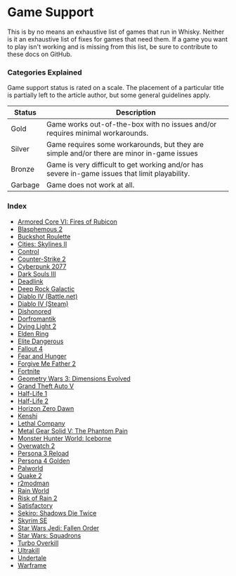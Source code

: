 # Game Support

This is by no means an exhaustive list of games that run in Whisky.
Neither is it an exhaustive list of fixes for games that need them.
If a game you want to play isn't working and is missing from this list,
be sure to contribute to these docs on GitHub.

### Categories Explained

Game support status is rated on a scale. The placement of a particular
title is partially left to the article author, but some general guidelines apply.

| Status  | Description                                                                                    |
| ------- | ---------------------------------------------------------------------------------------------- |
| Gold    | Game works out-of-the-box with no issues and/or requires minimal workarounds.                  |
| Silver  | Game requires some workarounds, but they are simple and/or there are minor in-game issues      |
| Bronze  | Game is very difficult to get working and/or has severe in-game issues that limit playability. |
| Garbage | Game does not work at all.                                                                     |

### Index

- [Armored Core VI: Fires of Rubicon](./armored-core-6.md)
- [Blasphemous 2](./blasphemous-2.md)
- [Buckshot Roulette](./buckshot-roulette.md)
- [Cities: Skylines II](./cities-skylines-2.md)
- [Control](./control.md)
- [Counter-Strike 2](./counter-strike-2.md)
- [Cyberpunk 2077](./cyberpunk-2077.md)
- [Dark Souls III](./dark-souls-3.md)
- [Deadlink](./deadlink.md)
- [Deep Rock Galactic](./deep-rock-galactic.md)
- [Diablo IV (Battle.net)](./diablo-4-battle-net.md)
- [Diablo IV (Steam)](./diablo-4-steam.md)
- [Dishonored](./dishonored.md)
- [Dorfromantik](./dorfromantik.md)
- [Dying Light 2](./dying-light-2.md)
- [Elden Ring](./elden-ring.md)
- [Elite Dangerous](./elite-dangerous.md)
- [Fallout 4](./fallout-4.md)
- [Fear and Hunger](./fear-and-hunger.md)
- [Forgive Me Father 2](./forgive-me-father-2.md)
- [Fortnite](./fortnite.md)
- [Geometry Wars 3: Dimensions Evolved](./gw3-dimensions-evolved.md)
- [Grand Theft Auto V](./gta-5.md)
- [Half-Life 1](./half-life-1.md)
- [Half-Life 2](./half-life-2.md)
- [Horizon Zero Dawn](./horizon-zero-dawn.md)
- [Kenshi](./kenshi.md)
- [Lethal Company](./lethal-company.md)
- [Metal Gear Solid V: The Phantom Pain](./mgs-5.md)
- [Monster Hunter World: Iceborne](./monster-hunter-world-iceborne.md)
- [Overwatch 2](./overwatch-2.md)
- [Persona 3 Reload](./p3r.md)
- [Persona 4 Golden](./p4g.md)
- [Palworld](./palworld.md)
- [Quake 2](./game-support/quake2.md)
- [r2modman](./r2modman.md)
- [Rain World](./rain-world.md)
- [Risk of Rain 2](./risk-of-rain-2.md)
- [Satisfactory](./satisfactory.md)
- [Sekiro: Shadows Die Twice](./sekiro.md)
- [Skyrim SE](./skyrim-se.md)
- [Star Wars Jedi: Fallen Order](./sw-fallen-order.md)
- [Star Wars: Squadrons](./sw-squadrons.md)
- [Turbo Overkill](./turbo-overkill.md)
- [Ultrakill](./ultrakill.md)
- [Undertale](./undertale.md)
- [Warframe](./warframe.md)

